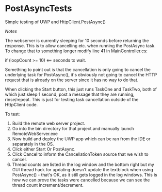 # PostAsyncTests

Simple testing of UWP and HttpClient.PostAsync()

*Notes*

The webserver is currently sleeping for 10 seconds before returning the response. This is to allow cancelling etc. when running the PostAsync task. To change that to something longer modify line 41 in MainController.cs:

 if (loopCount >= 10)  <== seconds to wait.
 
Something to point out is that the cancellation is only going to cancel the underlying task for PostAsync(), it's obviously not going to cancel the HTTP request that is already on the server since it has no way to do that. 

When clicking the Start button, this just runs TaskOne and TaskTwo, both of which just sleep 1 second, post a message that they are running, rinse/repeat. This is just for testing task cancellation outside of the HttpClient code.

To test:

1. Build the remote web server project.
2. Go into the bin directory for that project and manually launch RemoteWebServer.exe
3. Now build and deploy the UWP app which can be ran from the IDE or separately in the OS.
4. Click either Start Or PostAsync.
5. Click Cancel to inform the CancellationToken source that we wish to cancel.
6. Thread counts are listed in the log window and the bottom right but my GUI thread hack for updating doesn't update the textblock when using PostAsync() - that's OK, as it still gets logged in the log windows. This is how we can prove the tasks were cancelled because we can see the thread count increment/decrement.
